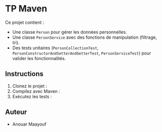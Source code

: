 # TP Maven

Ce projet contient :
- Une classe `Person` pour gérer les données personnelles.
- Une classe `PersonService` avec des fonctions de manipulation (filtrage, tri).
- Des tests unitaires (`PersonCollectionTest`, `PersonConstructorAndSetterAndGetterTest`, `PersonServiceTest`) pour valider les fonctionnalités.

## Instructions

1. Clonez le projet :
2. Compilez avec Maven :
3. Exécutez les tests :

## Auteur
- Anouar Maayouf
